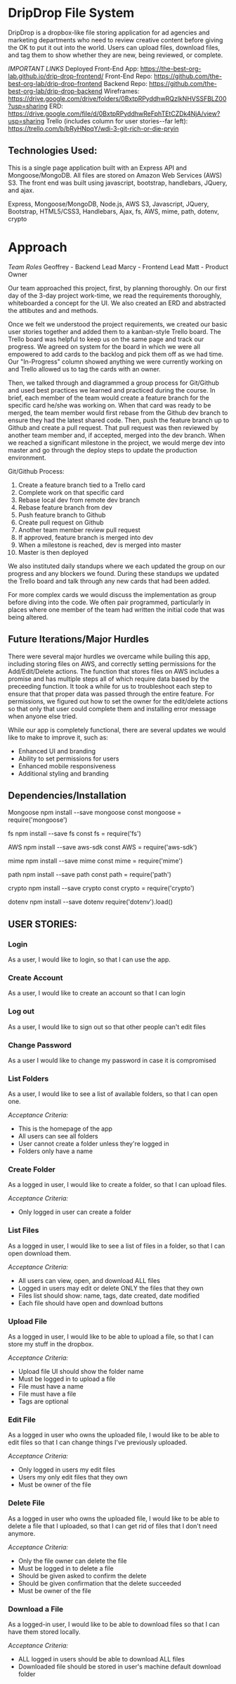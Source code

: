 # DripDrop File System
DripDrop is a dropbox-like file storing application for ad agencies and marketing departments who need to review creative content before giving the OK to put it out into the world. Users can upload files, download files, and tag them to show whether they are new, being reviewed, or complete.

*IMPORTANT LINKS*
Deployed Front-End App:
https://the-best-org-lab.github.io/drip-drop-frontend/
Front-End Repo:
https://github.com/the-best-org-lab/drip-drop-frontend
Backend Repo:
https://github.com/the-best-org-lab/drip-drop-backend
Wireframes: https://drive.google.com/drive/folders/0BxtpRPyddhwRQzlkNHVSSFBLZ00?usp=sharing
ERD:
https://drive.google.com/file/d/0BxtpRPyddhwReFphTEtCZDk4NjA/view?usp=sharing
Trello (includes column for user stories--far left):
https://trello.com/b/bRyHNpqY/wdi-3-git-rich-or-die-pryin


## Technologies Used:
This is a single page application built with an Express API and Mongoose/MongoDB. All files are stored on Amazon Web Services (AWS) S3. The front end was built using javascript, bootstrap, handlebars, JQuery, and ajax.

Express, Mongoose/MongoDB, Node.js, AWS S3, Javascript, JQuery, Bootstrap, HTML5/CSS3, Handlebars, Ajax, fs, AWS, mime, path, dotenv, crypto

# Approach

*Team Roles*
Geoffrey - Backend Lead
Marcy - Frontend Lead
Matt - Product Owner

Our team approached this project, first, by planning thoroughly. On our first day of the 3-day project work-time, we read the requirements thoroughly, whiteboarded a concept for the UI. We also created an ERD and abstracted the attibutes and and methods.

Once we felt we understood the project requirements, we created our basic user stories together and added them to a kanban-style Trello board. The Trello board was helpful to keep us on the same page and track our progress. We agreed on system for the board in which we were all empowered to add cards to the backlog and pick them off as we had time. Our "In-Progress" column showed anything we were currently working on and Trello allowed us to tag the cards with an owner.

Then, we talked through and diagrammed a group process for Git/Github and used best practices we learned and practiced during the course. In brief, each member of the team would create a feature branch for the specific card he/she was working on. When that card was ready to be merged, the team member would first rebase from the Github dev branch to ensure they had the latest shared code. Then, push the feature branch up to Github and create a pull request. That pull request was then reviewed by another team member and, if accepted, merged into the dev branch. When we reached a significant milestone in the project, we would merge dev into master and go through the deploy steps to update the production environment.

Git/Github Process:
1. Create a feature branch tied to a Trello card
2. Complete work on that specific card
3. Rebase local dev from remote dev branch
4. Rebase feature branch from dev
5. Push feature branch to Github
6. Create pull request on Github
7. Another team member review pull request
8. If approved, feature branch is merged into dev
9. When a milestone is reached, dev is merged into master
10. Master is then deployed

We also instituted daily standups where we each updated the group on our progress and any blockers we found. During these standups we updated the Trello board and talk through any new cards that had been added.

For more complex cards we would discuss the implementation as group before diving into the code. We often pair programmed, particularly in places where one member of the team had written the initial code that was being altered.

## Future Iterations/Major Hurdles
There were several major hurdles we overcame while builing this app, including storing files on AWS, and correctly setting permissions for the Add/Edit/Delete actions. The function that stores files on AWS includes a promise and has multiple steps all of which require data based by the preceeding function. It took a while for us to troubleshoot each step to ensure that that proper data was passed through the entire feature. For permissions, we figured out how to set the owner for the edit/delete actions so that only that user could complete them and installing error message when anyone else tried.

While our app is completely functional, there are several updates we would like to make to improve it, such as:
- Enhanced UI and branding
- Ability to set permissions for users
- Enhanced mobile responsiveness
- Additional styling and branding

## Dependencies/Installation
Mongoose
npm install --save mongoose
const mongoose = require('mongoose')

fs
npm install --save fs
const fs = require('fs')

AWS
npm install --save aws-sdk
const AWS = require('aws-sdk')

mime
npm install --save mime
const mime = require('mime')

path
npm install --save path
const path = require('path')

crypto
npm install --save crypto
const crypto = require('crypto')

dotenv
npm install --save dotenv
require('dotenv').load()

## USER STORIES:

### Login
As a user, I would like to login, so that I can use the app.

### Create Account
As a user, I would like to create an account so that I can login

### Log out
As a user, I would like to sign out so that other people can't edit files

### Change Password
As a user I would like to change my password in case it is compromised

### List Folders
As a user, I would like to see a list of available folders, so that I can open one.

*Acceptance Criteria:*
- This is the homepage of the app
- All users can see all folders
- User cannot create a folder unless they're logged in
- Folders only have a name

### Create Folder
As a logged in user, I would like to create a folder, so that I can upload files.

*Acceptance Criteria:*
- Only logged in user can create a folder

### List Files
As a logged in user, I would like to see a list of files in a folder, so that I can open download them.

*Acceptance Criteria:*
- All users can view, open, and download ALL files
- Logged in users may edit or delete ONLY the files that they own
- Files list should show: name, tags, date created, date modified
- Each file should have open and download buttons

### Upload File
As a logged in user, I would like to be able to upload a file, so that I can store my stuff in the dropbox.

*Acceptance Criteria:*
- Upload file UI should show the folder name
- Must be logged in to upload a file
- File must have a name
- File must have a file
- Tags are optional

### Edit File
As a logged in user who owns the uploaded file, I would like to be able to edit files so that I can change things I've previously uploaded.

*Acceptance Criteria:*
- Only logged in users my edit files
- Users my only edit files that they own
- Must be owner of the file

### Delete File
As a logged in user who owns the uploaded file, I would like to be able to delete a file that I uploaded, so that I can get rid of files that I don't need anymore.

*Acceptance Criteria:*
- Only the file owner can delete the file
- Must be logged in to delete a file
- Should be given asked to confirm the delete
- Should be given confirmation that the delete succeeded
- Must be owner of the file

### Download a File
As a logged-in user, I would like to be able to download files so that I can have them stored locally.

*Acceptance Criteria:*
- ALL logged in users should be able to download ALL files
- Downloaded file should be stored in user's machine default download folder
